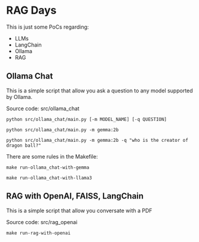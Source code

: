 # RAG Days

This is just some PoCs regarding:

- LLMs
- LangChain
- Ollama
- RAG

## Ollama Chat

This is a simple script that allow you ask a question to any model supported
by Ollama.

Source code: src/ollama_chat

```shell
python src/ollama_chat/main.py [-m MODEL_NAME] [-q QUESTION]

python src/ollama_chat/main.py -m gemma:2b

python src/ollama_chat/main.py -m gemma:2b -q "who is the creator of dragon ball?"
```

There are some rules in the Makefile:

```shell
make run-ollama_chat-with-gemma

make run-ollama_chat-with-llama3
```

## RAG with OpenAI, FAISS, LangChain

This is a simple script that allow you conversate with a PDF

Source code: src/rag_openai

```shell
make run-rag-with-openai
```
